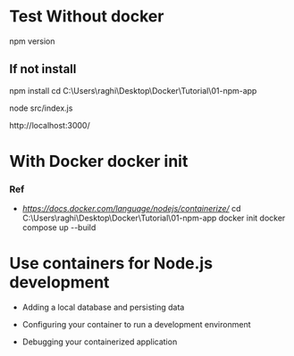 # Test Without docker
npm version
## If not install
npm install
cd C:\Users\raghi\Desktop\Docker\Tutorial\01-npm-app

node src/index.js

http://localhost:3000/

# With Docker docker init
### Ref 
- *https://docs.docker.com/language/nodejs/containerize/*
cd C:\Users\raghi\Desktop\Docker\Tutorial\01-npm-app
docker init
docker compose up --build

# Use containers for Node.js development
- Adding a local database and persisting data

- Configuring your container to run a development environment

- Debugging your containerized application
